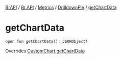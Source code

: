 [BrAPI](../../../index.md) / [Br.API](../../index.md) / [Metrics](../index.md) / [DrilldownPie](index.md) / [getChartData](./get-chart-data.md)

# getChartData

`open fun getChartData(): JSONObject!`

Overrides [CustomChart.getChartData](../-custom-chart/get-chart-data.md)


